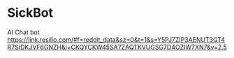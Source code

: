# SickBot
AI Chat bot
https://link.resilio.com/#f=reddit_data&sz=0&t=1&s=Y5PJ7ZIP3AENUT3GT4R7SIDKJVF6GNZH&i=CKQYCKW45SA7ZAQTKVUGSG7D4OZIW7XN7&v=2.5
